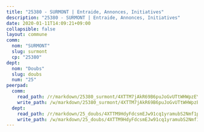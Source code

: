 ```yaml
---
title: "25380 - SURMONT | Entraide, Annonces, Initiatives"
description: "25380 - SURMONT | Entraide, Annonces, Initiatives"
date: 2020-01-11T14:09:21+09:00
collapsible: false
layout: commune
comm:
  nom: "SURMONT"
  slug: surmont
  cp: "25380"
dept:
  nom: "Doubs"
  slug: doubs
  num: "25"
peerpad:
  comm:
    read_path: /r/markdown/25380_surmont/4XTTM7jAkR69B6puJoGvUTtWHWpzEYfDq6gNejHK2Kn7Efg1Q
    write_path: /w/markdown/25380_surmont/4XTTM7jAkR69B6puJoGvUTtWHWpzEYfDq6gNejHK2Kn7Efg1Q-K3TgUg3R578rHw1CipycPJFbfT6v34kuBmLiiizJJPx1JGEdPW6ZQH4ZXPvjBUgd6j8qzURA5au1wksyBLC9jy94xThHK43MU2REKJikrbPYVaDvh1i9FVQxmMdXB4pcurjYrFQE
  dept:
    read_path: /r/markdown/25_doubs/4XTTM9HdyFdcsmEJw91cq1yramubS2Nmf1ps2s84xcMxY74Zv
    write_path: /w/markdown/25_doubs/4XTTM9HdyFdcsmEJw91cq1yramubS2Nmf1ps2s84xcMxY74Zv-K3TgURza6A4QY75MscA2g52nUX9tjMQaHW9mgBSgyRKNNp3M6gkaXA9iDDtpbSx22mTSZbQLYS1izbwsznz8e9u5BERCmGKxZ379xV2nAaDe1bGyxrjytc7G1EcbGtknRFYQ1Lxp
---
```


